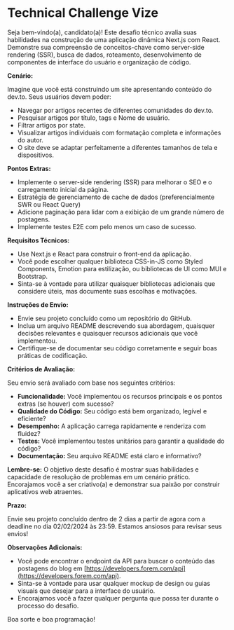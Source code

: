 # Technical Challenge Vize

Seja bem-vindo(a), candidato(a)! Este desafio técnico avalia suas habilidades na construção de uma aplicação dinâmica Next.js com React. Demonstre sua compreensão de conceitos-chave como server-side rendering (SSR), busca de dados, roteamento, desenvolvimento de componentes de interface do usuário e organização de código.

**Cenário:**

Imagine que você está construindo um site apresentando conteúdo do dev.to. Seus usuários devem poder:

- Navegar por artigos recentes de diferentes comunidades do dev.to.
- Pesquisar artigos por título, tags e Nome de usuário.
- Filtrar artigos por state.
- Visualizar artigos individuais com formatação completa e informações do autor.
- O site deve se adaptar perfeitamente a diferentes tamanhos de tela e dispositivos.

**Pontos Extras:**

- Implemente o server-side rendering (SSR) para melhorar o SEO e o carregamento inicial da página.
- Estratégia de gerenciamento de cache de dados (preferencialmente SWR ou React Query)
- Adicione paginação para lidar com a exibição de um grande número de postagens.
- Implemente testes E2E com pelo menos um caso de sucesso.

**Requisitos Técnicos:**

- Use Next.js e React para construir o front-end da aplicação.
- Você pode escolher qualquer biblioteca CSS-in-JS como Styled Components, Emotion para estilização, ou bibliotecas de UI como MUI e Bootstrap.
- Sinta-se à vontade para utilizar quaisquer bibliotecas adicionais que considere úteis, mas documente suas escolhas e motivações.

**Instruções de Envio:**

- Envie seu projeto concluído como um repositório do GitHub.
- Inclua um arquivo README descrevendo sua abordagem, quaisquer decisões relevantes e quaisquer recursos adicionais que você implementou.
- Certifique-se de documentar seu código corretamente e seguir boas práticas de codificação.

**Critérios de Avaliação:**

Seu envio será avaliado com base nos seguintes critérios:

- **Funcionalidade:** Você implementou os recursos principais e os pontos extras (se houver) com sucesso?
- **Qualidade do Código:** Seu código está bem organizado, legível e eficiente?
- **Desempenho:** A aplicação carrega rapidamente e renderiza com fluidez?
- **Testes:** Você implementou testes unitários para garantir a qualidade do código?
- **Documentação:** Seu arquivo README está claro e informativo?

**Lembre-se:** O objetivo deste desafio é mostrar suas habilidades e capacidade de resolução de problemas em um cenário prático. Encorajamos você a ser criativo(a) e demonstrar sua paixão por construir aplicativos web atraentes.

**Prazo:**

Envie seu projeto concluído dentro de 2 dias a partir de agora com a deadline no dia 02/02/2024 às 23:59. Estamos ansiosos para revisar seus envios!

**Observações Adicionais:**

- Você pode encontrar o endpoint da API para buscar o conteúdo das postagens do blog em [https://developers.forem.com/api](https://developers.forem.com/api).
- Sinta-se à vontade para usar qualquer mockup de design ou guias visuais que desejar para a interface do usuário.
- Encorajamos você a fazer qualquer pergunta que possa ter durante o processo do desafio.

Boa sorte e boa programação!